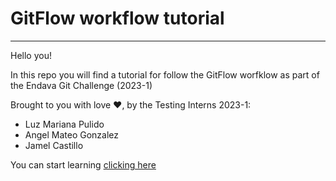 # **GitFlow workflow tutorial**
----

Hello you!

In this repo you will find a tutorial for follow the GitFlow worfklow as part of the Endava Git Challenge (2023-1)

Brought to you with love ❤, by the Testing Interns 2023-1:

- Luz Mariana Pulido
- Angel Mateo Gonzalez
- Jamel Castillo

You can start learning [clicking here](./Intro%20to%20Git%20Flow.md)
